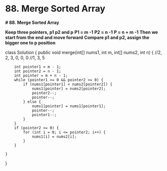 # 88. Merge Sorted Array

**# 88. Merge Sorted Array**

**Keep three pointers, p1 p2 and p**
**P1 = m -1**
**P2 = n -1**
**P = n + m -1**
**Then we start from the end and move forward**
**Compare p1 and p2, assign the bigger one to p position**

class Solution {
    public void merge(int[] nums1, int m, int[] nums2, int n) {
        //2, 2, 3, 0, 0, 0 
        //1, 3, 5
        
        int pointer1 = m - 1;
        int pointer2 = n - 1;
        int pointer = m + n - 1;
        while (pointer1 >= 0 && pointer2 >= 0) {
            if (nums1[pointer1] < nums2[pointer2]) {
                nums1[pointer] = nums2[pointer2];
                pointer2--;
                pointer--;
            } else {
                nums1[pointer] = nums1[pointer1];
                pointer--;
                pointer1--;
            }
        }
        if (pointer2 >= 0) {
            for (int i = 0; i <= pointer2; i++) {
                nums1[i] = nums2[i];
            }
        }
        
    }
}
